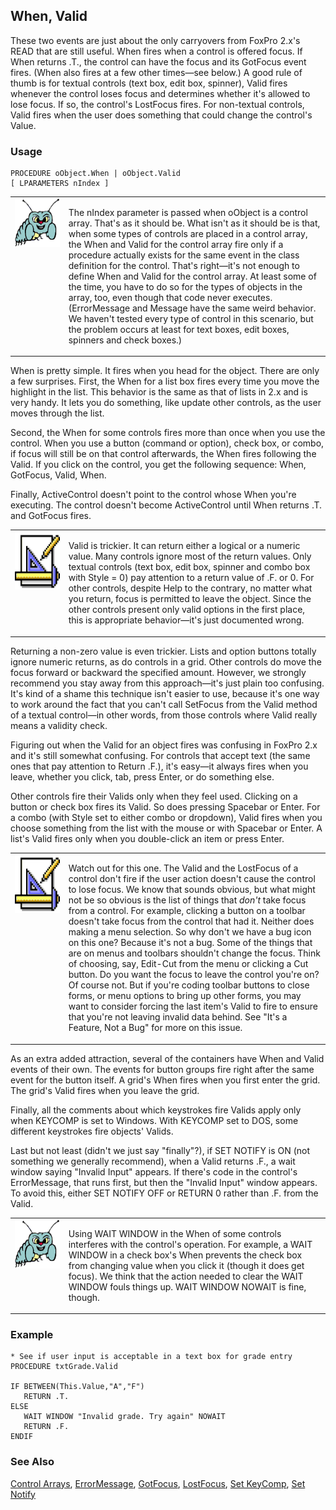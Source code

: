 ## When, Valid

These two events are just about the only carryovers from FoxPro 2.x's READ that are still useful. When fires when a control is offered focus. If When returns .T., the control can have the focus and its GotFocus event fires. (When also fires at a few other times&mdash;see below.) A good rule of thumb is for textual controls (text box, edit box, spinner), Valid fires whenever the control loses focus and determines whether it's allowed to lose focus. If so, the control's LostFocus fires. For non-textual controls, Valid fires when the user does something that could change the control's Value.

### Usage

```foxpro
PROCEDURE oObject.When | oObject.Valid
[ LPARAMETERS nIndex ]
```
<table border=0 cellspacing=0 cellpadding=0 width=100%>
<tr>
  <td width=17% valign=top>
<img width=95 height=78 src="bug.gif"></p>
  </td>
  <td width=83%>
  <p>The nIndex parameter is passed when oObject is a control array. That's as it should be. What isn't as it should be is that, when some types of controls are placed in a control array, the When and Valid for the control array fire only if a procedure actually exists for the same event in the class definition for the control. That's right&mdash;it's not enough to define When and Valid for the control array. At least some of the time, you have to do so for the types of objects in the array, too, even though that code never executes. (ErrorMessage and Message have the same weird behavior. We haven't tested every type of control in this scenario, but the problem occurs at least for text boxes, edit boxes, spinners and check boxes.)</p>
  </td>
 </tr>
</table>

When is pretty simple. It fires when you head for the object. There are only a few surprises. First, the When for a list box fires every time you move the highlight in the list. This behavior is the same as that of lists in 2.x and is very handy. It lets you do something, like update other controls, as the user moves through the list.

Second, the When for some controls fires more than once when you use the control. When you use a button (command or option), check box, or combo, if focus will still be on that control afterwards, the When fires following the Valid. If you click on the control, you get the following sequence: When, GotFocus, Valid, When.

Finally, ActiveControl doesn't point to the control whose When you're executing. The control doesn't become ActiveControl until When returns .T. and GotFocus fires.

<table border=0 cellspacing=0 cellpadding=0 width=100%>
<tr>
  <td width=17% valign=top>
<img width=94 height=93 src="Design.gif"></p>
  </td>
  <td width=83%>
  <p>Valid is trickier. It can return either a logical or a numeric value. Many controls ignore most of the return values. Only textual controls (text box, edit box, spinner and combo box with Style = 0) pay attention to a return value of .F. or 0. For other controls, despite Help to the contrary, no matter what you return, focus is permitted to leave the object. Since the other controls present only valid options in the first place, this is appropriate behavior&mdash;it's just documented wrong. </p>
  </td>
 </tr>
</table>

Returning a non-zero value is even trickier. Lists and option buttons totally ignore numeric returns, as do controls in a grid. Other controls do move the focus forward or backward the specified amount. However, we strongly recommend you stay away from this approach&mdash;it's just plain too confusing. It's kind of a shame this technique isn't easier to use, because it's one way to work around the fact that you can't call SetFocus from the Valid method of a textual control&mdash;in other words, from those controls where Valid really means a validity check.

Figuring out when the Valid for an object fires was confusing in FoxPro 2.x and it's still somewhat confusing. For controls that accept text (the same ones that pay attention to Return .F.), it's easy&mdash;it always fires when you leave, whether you click, tab, press Enter, or do something else.

Other controls fire their Valids only when they feel used. Clicking on a button or check box fires its Valid. So does pressing Spacebar or Enter. For a combo (with Style set to either combo or dropdown), Valid fires when you choose something from the list with the mouse or with Spacebar or Enter. A list's Valid fires only when you double-click an item or press Enter.

<table border=0 cellspacing=0 cellpadding=0 width=100%>
<tr>
  <td width=17% valign=top>
<img width=94 height=94 src="Design.gif"></p>
  </td>
  <td width=83%>
  <p>Watch out for this one. The Valid and the LostFocus of a control don't fire if the user action doesn't cause the control to lose focus. We know that sounds obvious, but what might not be so obvious is the list of things that <i>don't</i> take focus from a control. For example, clicking a button on a toolbar doesn't take focus from the control that had it. Neither does making a menu selection. So why don't we have a bug icon on this one? Because it's not a bug. Some of the things that are on menus and toolbars shouldn't change the focus. Think of choosing, say, Edit-Cut from the menu or clicking a Cut button. Do you want the focus to leave the control you're on? Of course not. But if you're coding toolbar buttons to close forms, or menu options to bring up other forms, you may want to consider forcing the last item's Valid to fire to ensure that you're not leaving invalid data behind. See &quot;It's a Feature, Not a Bug&quot; for more on this issue. </p>
  </td>
 </tr>
</table>

As an extra added attraction, several of the containers have When and Valid events of their own. The events for button groups fire right after the same event for the button itself. A grid's When fires when you first enter the grid. The grid's Valid fires when you leave the grid.

Finally, all the comments about which keystrokes fire Valids apply only when KEYCOMP is set to Windows. With KEYCOMP set to DOS, some different keystrokes fire objects' Valids.

Last but not least (didn't we just say "finally"?), if SET NOTIFY is ON (not something we generally recommend), when a Valid returns .F., a wait window saying "Invalid Input" appears. If there's code in the control's ErrorMessage, that runs first, but then the "Invalid Input" window appears. To avoid this, either SET NOTIFY OFF or RETURN 0 rather than .F. from the Valid. 

<table border=0 cellspacing=0 cellpadding=0 width=100%>
<tr>
  <td width=17% valign=top>
<img width=95 height=78 src="bug.gif"></p>
  </td>
  <td width=83%>
  <p>Using WAIT WINDOW in the When of some controls interferes with the control's operation. For example, a WAIT WINDOW in a check box's When prevents the check box from changing value when you click it (though it does get focus). We think that the action needed to clear the WAIT WINDOW fouls things up. WAIT WINDOW NOWAIT is fine, though.</p>
  </td>
 </tr>
</table>

### Example

```foxpro
* See if user input is acceptable in a text box for grade entry
PROCEDURE txtGrade.Valid

IF BETWEEN(This.Value,"A","F")
   RETURN .T.
ELSE
   WAIT WINDOW "Invalid grade. Try again" NOWAIT
   RETURN .F.
ENDIF
```
### See Also

[Control Arrays](s4g640.md), [ErrorMessage](s4g597.md), [GotFocus](s4g366.md), [LostFocus](s4g366.md), [Set KeyComp](s4g277.md), [Set Notify](s4g139.md)